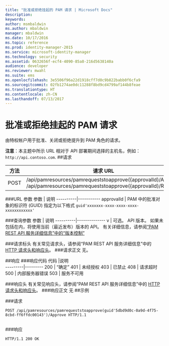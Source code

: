 ```yaml
---
title: "批准或拒绝挂起的 PAM 请求 | Microsoft Docs"
description: 
keywords: 
author: msmbaldwin
ms.author: mbaldwin
manager: mbaldwin
ms.date: 10/17/2016
ms.topic: reference
ms.prod: identity-manager-2015
ms.service: microsoft-identity-manager
ms.technology: security
ms.assetid: 0632656f-ecf4-4090-85a8-216d5638140a
audience: developer
ms.reviewer: mwahl
ms.suite: ems
ms.openlocfilehash: 3e5506f96a22d1918cff7d0c9b822babb0f6cfa9
ms.sourcegitcommit: 02fb1274ae0dc11288f8bd9cd4799af144b8feae
ms.translationtype: HT
ms.contentlocale: zh-CN
ms.lasthandoff: 07/13/2017
---
```

# <a name="approve-or-reject-a-pending-pam-request"></a>批准或拒绝挂起的 PAM 请求
由特权帐户用于批准、关闭或拒绝提升到 PAM 角色的请求。

**注意**：本主题中所示 URL 相对于 API 部署期间选择的主机名，例如： `http://api.contoso.com`.
##<a name="request"></a>请求


方法  |请求 URL  
---------|---------
POST     |/api/pamresources/pamrequeststoapprove({approvalId)/Approve <br/>/api/pamresources/pamrequeststoapprove({approvalId)/Reject

###<a name="url-parameters"></a>URL 参数
参数 | 说明
----------|-----------
approvalId | PAM 中的批准对象的标识符 (GUID) 指定为以下格式 `guid'xxxxxxx-xxxx-xxxx-xxxx-xxxxxxxxxxxx'`

###<a name="query-parameters"></a>查询参数
参数 | 说明
----------|--------------
v | 可选。 API 版本。 如果未包括在内，将使用当前（最近发布）版本的 API。 有关详细信息，请参阅[“PAM REST API 服务详细信息”中的“版本控制”](privileged-access-management-rest-api-service-details.md#versioning)


###<a name="request-headers"></a>请求标头
有关常见请求头，请参阅“PAM REST API 服务详细信息”中的 [HTTP 请求头和响应头](privileged-access-management-rest-api-service-details.md#http-request-and-response-headers)。
###<a name="request-body"></a>请求正文
无。

##<a name="response"></a>响应
###<a name="response-codes"></a>响应代码
代码  |说明  
---------|---------
200 | “确定”
401 | 未经授权
403 | 已禁止
408 | 请求超时   
500 | 内部服务器错误
503 | 服务不可用

###<a name="response-headers"></a>响应头
有关常见响应头，请参阅“PAM REST API 服务详细信息”中的 [HTTP 请求头和响应头](privileged-access-management-rest-api-service-details.md#http-request-and-response-headers)。
###<a name="response-body"></a>响应正文
无
##<a name="example"></a>示例

###<a name="request"></a>请求
```
POST /api/pamresources/pamrequeststoapprove(guid'5dbd9d0c-0a9d-4f75-8cbd-ff6ffdc00143')/Approve HTTP/1.1


```
###<a name="response"></a>响应
```
HTTP/1.1 200 OK

```       
